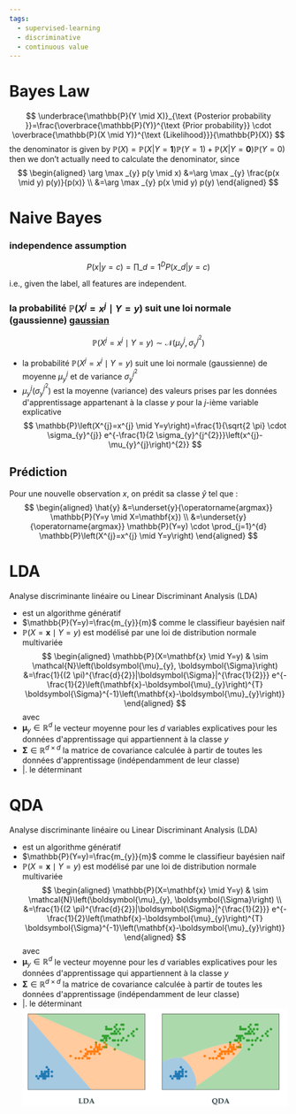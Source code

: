```yaml
---
tags:
  - supervised-learning
  - discriminative
  - continuous value
---
```

# Bayes Law
$$
\underbrace{\mathbb{P}(Y \mid X)}_{\text {Posterior probability }}=\frac{\overbrace{\mathbb{P}(Y)}^{\text {Prior probability}} \cdot \overbrace{\mathbb{P}(X \mid Y)}^{\text {Likelihood}}}{\mathbb{P}(X)}
$$
the denominator is given by
$\mathbb{P}(X) = {\mathbb{P}(X|Y=\mathbf{1})}\mathbb{P}(Y=1)+{\mathbb{P}(X|Y=\mathbf{0})}\mathbb{P}(Y=0)$  
then we don’t actually need to calculate
the denominator, since
$$
\begin{aligned}
\arg \max _{y} p(y \mid x) &=\arg \max _{y} \frac{p(x \mid y) p(y)}{p(x)} \\
&=\arg \max _{y} p(x \mid y) p(y)
\end{aligned}
$$
# Naive Bayes

### independence assumption

$$
P(x|y=c)=\prod\_{d=1}^D P(x\_d | y=c)
$$

i.e., given the label, all features are independent.

### la probabilité $\mathbb{P}\left(X^{j}=x^{j} \mid Y=y\right)$ suit une loi normale (gaussienne) [gaussian](data-science/statistic/gaussian.md)
$$
\mathbb{P}\left(X^{j}=x^{j} \mid Y=y\right) \sim \mathcal{N}\left(\mu_{y}^{j}, \sigma_{y}^{j^{2}}\right)
$$
- la probabilité $\mathbb{P}\left(X^{j}=x^{j} \mid Y=y\right)$ suit une loi normale (gaussienne) de moyenne $\mu_{y}^{j}$ et de variance $\sigma_{y}^{j^{2}}$
- $\mu_{y}^{j}\left(\sigma_{y}^{j^{2}}\right)$ est la moyenne (variance) des valeurs prises par les données d'apprentissage appartenant à la classe $y$ pour la $j$-ième variable explicative
$$
\mathbb{P}\left(X^{j}=x^{j} \mid Y=y\right)=\frac{1}{\sqrt{2 \pi} \cdot \sigma_{y}^{j}} e^{-\frac{1}{2 \sigma_{y}^{j^{2}}}\left(x^{j}-\mu_{y}^{j}\right)^{2}}
$$

## Prédiction
Pour une nouvelle observation $x$, on prédit sa classe $\hat{y}$ tel que :
$$
\begin{aligned}
\hat{y} &=\underset{y}{\operatorname{argmax}} \mathbb{P}(Y=y \mid X=\mathbf{x}) \\
&=\underset{y}{\operatorname{argmax}} \mathbb{P}(Y=y) \cdot \prod_{j=1}^{d} \mathbb{P}\left(X^{j}=x^{j} \mid Y=y\right)
\end{aligned}
$$

# LDA
Analyse discriminante linéaire ou Linear Discriminant Analysis (LDA)
- est un algorithme génératif
- $\mathbb{P}(Y=y)=\frac{m_{y}}{m}$ comme le classifieur bayésien naif
- $\mathbb{P}(X=\mathbf{x} \mid Y=y)$ est modélisé par une loi de distribution normale multivariée
$$
\begin{aligned}
\mathbb{P}(X=\mathbf{x} \mid Y=y) & \sim \mathcal{N}\left(\boldsymbol{\mu}_{y}, \boldsymbol{\Sigma}\right) 
&=\frac{1}{(2 \pi)^{\frac{d}{2}}|\boldsymbol{\Sigma}|^{\frac{1}{2}}} e^{-\frac{1}{2}\left(\mathbf{x}-\boldsymbol{\mu}_{y}\right)^{T} \boldsymbol{\Sigma}^{-1}\left(\mathbf{x}-\boldsymbol{\mu}_{y}\right)}
\end{aligned}
$$
avec
- $\boldsymbol{\mu}_{y} \in \mathbb{R}^{d}$ le vecteur moyenne pour les $d$ variables explicatives pour les données d'apprentissage qui appartiennent à la classe $y$
- $\boldsymbol{\Sigma} \in \mathbb{R}^{d \times d}$ la matrice de covariance calculée à partir de toutes les données d'apprentissage (indépendamment de leur classe)
- |. le déterminant

# QDA 
Analyse discriminante linéaire ou Linear Discriminant Analysis (LDA)
- est un algorithme génératif
- $\mathbb{P}(Y=y)=\frac{m_{y}}{m}$ comme le classifieur bayésien naif
- $\mathbb{P}(X=\mathbf{x} \mid Y=y)$ est modélisé par une loi de distribution normale multivariée
$$
\begin{aligned}
\mathbb{P}(X=\mathbf{x} \mid Y=y) & \sim \mathcal{N}\left(\boldsymbol{\mu}_{y}, \boldsymbol{\Sigma}\right) \\
&=\frac{1}{(2 \pi)^{\frac{d}{2}}|\boldsymbol{\Sigma}|^{\frac{1}{2}}} e^{-\frac{1}{2}\left(\mathbf{x}-\boldsymbol{\mu}_{y}\right)^{T} \boldsymbol{\Sigma}^{-1}\left(\mathbf{x}-\boldsymbol{\mu}_{y}\right)}
\end{aligned}
$$
avec
- $\boldsymbol{\mu}_{y} \in \mathbb{R}^{d}$ le vecteur moyenne pour les $d$ variables explicatives pour les données d'apprentissage qui appartiennent à la classe $y$
- $\boldsymbol{\Sigma} \in \mathbb{R}^{d \times d}$ la matrice de covariance calculée à partir de toutes les données d'apprentissage (indépendamment de leur classe)
- |. le déterminant
![](_resources/Pasted%20image%2020220704160714.png)
